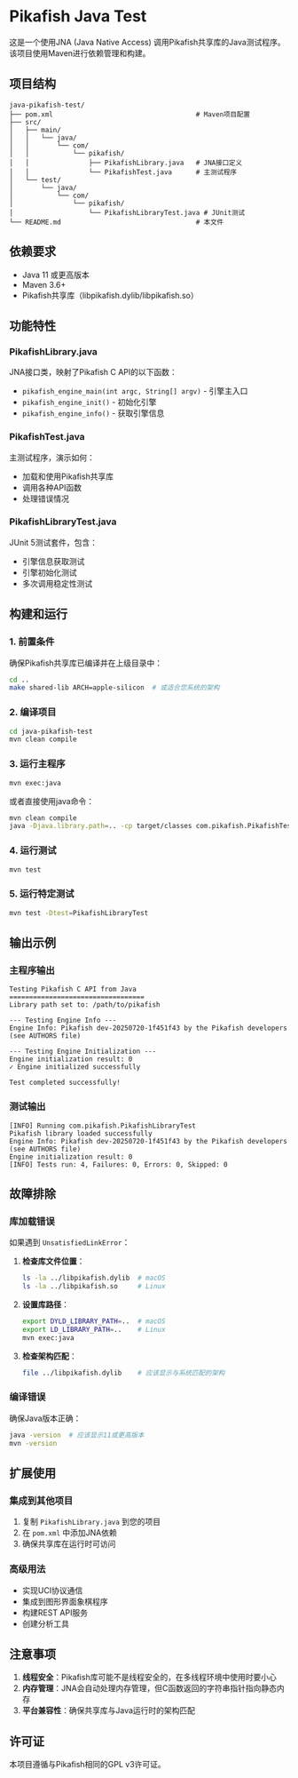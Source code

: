 # Pikafish Java Test

这是一个使用JNA (Java Native Access) 调用Pikafish共享库的Java测试程序。该项目使用Maven进行依赖管理和构建。

## 项目结构

```
java-pikafish-test/
├── pom.xml                                    # Maven项目配置
├── src/
│   ├── main/
│   │   └── java/
│   │       └── com/
│   │           └── pikafish/
│   │               ├── PikafishLibrary.java   # JNA接口定义
│   │               └── PikafishTest.java      # 主测试程序
│   └── test/
│       └── java/
│           └── com/
│               └── pikafish/
│                   └── PikafishLibraryTest.java # JUnit测试
└── README.md                                  # 本文件
```

## 依赖要求

- Java 11 或更高版本
- Maven 3.6+
- Pikafish共享库（libpikafish.dylib/libpikafish.so）

## 功能特性

### PikafishLibrary.java
JNA接口类，映射了Pikafish C API的以下函数：
- `pikafish_engine_main(int argc, String[] argv)` - 引擎主入口
- `pikafish_engine_init()` - 初始化引擎
- `pikafish_engine_info()` - 获取引擎信息

### PikafishTest.java
主测试程序，演示如何：
- 加载和使用Pikafish共享库
- 调用各种API函数
- 处理错误情况

### PikafishLibraryTest.java
JUnit 5测试套件，包含：
- 引擎信息获取测试
- 引擎初始化测试
- 多次调用稳定性测试

## 构建和运行

### 1. 前置条件
确保Pikafish共享库已编译并在上级目录中：
```bash
cd ..
make shared-lib ARCH=apple-silicon  # 或适合您系统的架构
```

### 2. 编译项目
```bash
cd java-pikafish-test
mvn clean compile
```

### 3. 运行主程序
```bash
mvn exec:java
```

或者直接使用java命令：
```bash
mvn clean compile
java -Djava.library.path=.. -cp target/classes com.pikafish.PikafishTest
```

### 4. 运行测试
```bash
mvn test
```

### 5. 运行特定测试
```bash
mvn test -Dtest=PikafishLibraryTest
```

## 输出示例

### 主程序输出
```
Testing Pikafish C API from Java
==================================
Library path set to: /path/to/pikafish

--- Testing Engine Info ---
Engine Info: Pikafish dev-20250720-1f451f43 by the Pikafish developers (see AUTHORS file)

--- Testing Engine Initialization ---
Engine initialization result: 0
✓ Engine initialized successfully

Test completed successfully!
```

### 测试输出
```
[INFO] Running com.pikafish.PikafishLibraryTest
Pikafish library loaded successfully
Engine Info: Pikafish dev-20250720-1f451f43 by the Pikafish developers (see AUTHORS file)
Engine initialization result: 0
[INFO] Tests run: 4, Failures: 0, Errors: 0, Skipped: 0
```

## 故障排除

### 库加载错误
如果遇到 `UnsatisfiedLinkError`：

1. **检查库文件位置**：
   ```bash
   ls -la ../libpikafish.dylib  # macOS
   ls -la ../libpikafish.so     # Linux
   ```

2. **设置库路径**：
   ```bash
   export DYLD_LIBRARY_PATH=..  # macOS
   export LD_LIBRARY_PATH=..    # Linux
   mvn exec:java
   ```

3. **检查架构匹配**：
   ```bash
   file ../libpikafish.dylib    # 应该显示与系统匹配的架构
   ```

### 编译错误
确保Java版本正确：
```bash
java -version  # 应该显示11或更高版本
mvn -version
```

## 扩展使用

### 集成到其他项目
1. 复制 `PikafishLibrary.java` 到您的项目
2. 在 `pom.xml` 中添加JNA依赖
3. 确保共享库在运行时可访问

### 高级用法
- 实现UCI协议通信
- 集成到图形界面象棋程序
- 构建REST API服务
- 创建分析工具

## 注意事项

1. **线程安全**：Pikafish库可能不是线程安全的，在多线程环境中使用时要小心
2. **内存管理**：JNA会自动处理内存管理，但C函数返回的字符串指针指向静态内存
3. **平台兼容性**：确保共享库与Java运行时的架构匹配

## 许可证

本项目遵循与Pikafish相同的GPL v3许可证。
